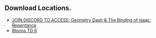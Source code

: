 ## Download Locations.
 - [JOIN DISCORD TO ACCESS: Geometry Dash & The Binding of Isaac: Repentance](https://discord.gg/zrw2MsgQap)
 - [Bloons TD 6](https://github.com/TheFalloutOf76/download/releases/4%2F28%2F2023)
